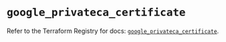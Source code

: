 # `google_privateca_certificate`

Refer to the Terraform Registry for docs: [`google_privateca_certificate`](https://registry.terraform.io/providers/hashicorp/google-beta/6.11.0/docs/resources/google_privateca_certificate).
